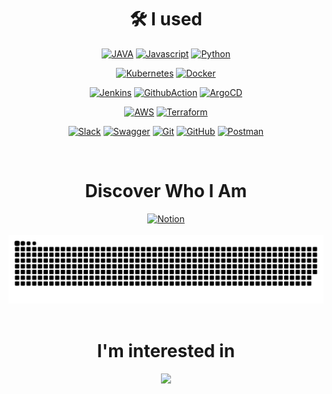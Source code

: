 
  
<div align="center">

  # 🛠 I used


  <a href="#"><img src="https://img.shields.io/badge/JAVA-007396?style=for-the-badge&logo=JAVA&logoColor=white" alt="JAVA"/></a>
  <a href="#"><img src="https://img.shields.io/badge/Javascript-F7DF1E?style=for-the-badge&logo=Javascript&logoColor=black" alt="Javascript"/></a>
  <a href="#"><img src="https://img.shields.io/badge/Python-3776AB?style=for-the-badge&logo=Python&logoColor=white" alt="Python"/>
  
  <a href="#"><img src="https://img.shields.io/badge/Kubernetes-326CE5?style=for-the-badge&logo=Kubernetes&logoColor=white" alt="Kubernetes"/></a>
  <a href="#"><img src="https://img.shields.io/badge/Docker-2496ED?style=for-the-badge&logo=Docker&logoColor=white" alt="Docker"/></a>
  
  <a href="#"><img src="https://img.shields.io/badge/Jenkins-D24939?style=for-the-badge&logo=Jenkins&logoColor=white" alt="Jenkins"/></a>
  <a href="#"><img src="https://img.shields.io/badge/GitHub_Actions-2088FF?style=for-the-badge&logo=GitHub-Actions&logoColor=white" alt="GithubAction"/></a>
  <a href="#"><img src="https://img.shields.io/badge/Argo_CD-FF5733?style=for-the-badge&logo=ArgoCD&logoColor=white" alt="ArgoCD"/></a>
  
  <a href="#"><img src="https://img.shields.io/badge/AWS-FF9900?style=for-the-badge&logo=Amazon-AWS&logoColor=black" alt="AWS"/></a>
  <a href="#"><img src="https://img.shields.io/badge/Terraform-623CE4?style=for-the-badge&logo=Terraform&logoColor=white" alt="Terraform"/>

  <a href="#"><img src="https://img.shields.io/badge/Slack-4A154B?style=for-the-badge&logo=Slack&logoColor=white" alt="Slack"/></a>
  <a href="#"><img src="https://img.shields.io/badge/Swagger-85EA2D?style=for-the-badge&logo=Swagger&logoColor=black" alt="Swagger"/></a>
  <a href="#"><img src="https://img.shields.io/badge/Git-F05032?style=for-the-badge&logo=Git&logoColor=white" alt="Git"/></a>
  <a href="#"><img src="https://img.shields.io/badge/GitHub-181717?style=for-the-badge&logo=GitHub&logoColor=white" alt="GitHub"/></a>
  <a href="#"><img src="https://img.shields.io/badge/Postman-FF6C37?style=for-the-badge&logo=Postman&logoColor=white" alt="Postman"/></a>


  <br/>
  
  # Discover Who I Am
  <a href="https://www.notion.so/Hyewon-s-Recording-c69d3e61934b4ac0b115f19679c6c17b">  
    <img src="https://img.shields.io/badge/Notion-000000?style=for-the-badge&logo=Notion&logoColor=white" alt="Notion"/>
  </a>
  
  <br/>
  <br/>

  <picture>
    <source
      media="(prefers-color-scheme: dark)"
      srcset="https://raw.githubusercontent.com/hyewone/hyewone/output/github-contribution-grid-snake-dark.svg"
    />
    <source
      media="(prefers-color-scheme: light)"
      srcset="https://raw.githubusercontent.com/hyewone/hyewone/output/github-contribution-grid-snake.svg"
    />
    <img
      alt="github contribution grid snake animation"
      src="https://raw.githubusercontent.com/hyewone/hyewone/output/github-contribution-grid-snake.svg"
    />
  </picture>

  
  <br/>
  <br/>
  

  # I'm interested in
  <img src="https://miro.medium.com/v2/resize:fit:1400/1*toYapRvF2zf6KVcKb1qOMg.png" />

</div>
